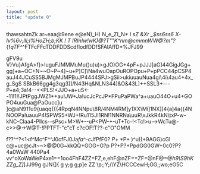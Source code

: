 ```yaml
---
layout: post
title: "update 0"
---
```


thawsahtnZk ar~eaa@9ene e@eN)_H) N_e_ZI\_N*
I s*Z &Xr _$ss6ss6  X-Iv%6v;lIl;I%HoZH;b;KK	!	T	IRInIw!wK)@?T""K^nm@cmmnWW@?m"?*{f*qTF^*^FTFcFFcTDDFDDScdfIodfDDfSFAIAffD*%JFJ99

gFV9u
V}Vu}AfgA>f}>IuguFJMMMuMu{)u)u)>gJO)OG+4pF+pJJJ]aG]44GigJGg+gg]+a~OC+N~~O~P~4]~u+P]C]\Na4wuOapOuROPOpu+P+pPCC44pCSP4auJ44JCuSS5BJMgMJMPBuJP4444SPJ>gSii>ukiuuauNua4gi\\4i\4au4+4x_g_SgS SBkB66gg4g3qg3]]/N43Hq&NLN344]&O&43L]++SSL3+---P+a4;3a!4--<<PLS!<JJO+a+uS<--11!1!!JPtPggJWZ1*+au!*JW+J*a!ucJcPcJP*FPuPaPWa^a+uauO44O+u4+GOPO4uuGua@PaOucc]u
]c@aN911u9\{uaqq{{{4RpqN4NNpu\8R/4NM4RM]y1XX\Mi]1NX]]4{a]4a{{4NNOOPa!uauuP4!SPWS5+WJ+!Ru115J!1RN!1NNRNa\uuR\xJkkR4kN\txP-w-kNC-Claa4-Pllcs--sPsc+M>W+--uP<PW-+-uT+Tc-!<Tc!>u-->WcTu@-c>>@->W@T-!PPTFT-"c"cT
c?cOF!T??-c"O"OMM

f??^^?<1<f^Mc^F^^J0cfFJ0Ja*fa^-c*JfPfF0?
*P*+
*P+
)^u))+9AGG)cGI
c@+uc@cJt~~>@@0G~kkQQ+GOG+G?p
P?+P?+PpdGG0GW+0c0?P?4a0WaW	440Pa4	vv^oXoWaWeP4xe1==1oo4FhF4ZZ=FZ,e,ehF@nZF==ZF=@nF@=@_h9\S9hKZZg_Z\]_]JJ99g gJN{]{ g y;g  g;p]e	ZZ	\p;;Y;/\YZ\HCCCewH;GG;;wo;eG5C  
